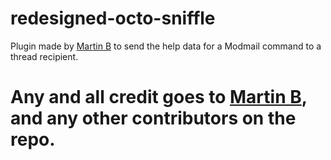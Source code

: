 # redesigned-octo-sniffle
Plugin made by [Martin B](https://github.com/martinbndr) to send the help data for a Modmail command to a thread recipient.

# Any and all credit goes to [Martin B](https://github.com/martinbndr), and any other contributors on the repo.
